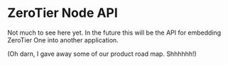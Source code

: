 ZeroTier Node API
======

Not much to see here yet. In the future this will be the API for embedding ZeroTier One into another application.

(Oh darn, I gave away some of our product road map. Shhhhhh!)
